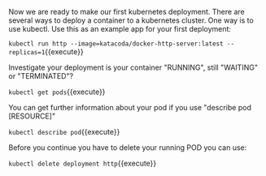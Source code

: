 
Now we are ready to make our first kubernetes deployment. There are several ways to deploy a container to a kubernetes cluster. One way is to use kubectl.
Use this as an example app for your first deployment:

`kubectl run http --image=katacoda/docker-http-server:latest --replicas=1`{{execute}}

Investigate your deployment is your container "RUNNING", still "WAITING" or "TERMINATED"?

`kubectl get pods`{{execute}}

You can get further information about your pod if you use "describe pod [RESOURCE]"

`kubectl describe pod`{{execute}}

Before you continue you have to delete your running POD you can use:

`kubectl delete deployment http`{{execute}}

